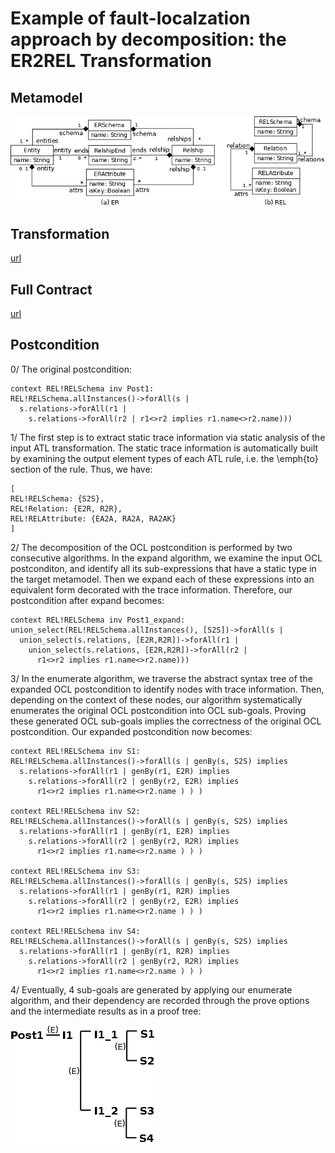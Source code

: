 Example of fault-localzation approach by decomposition: the ER2REL Transformation
=======

Metamodel
------
![alt tag](https://github.com/veriatl/OclDecompose/blob/master/ER2REL/Src/er.png)


Transformation
------
[url](https://github.com/veriatl/OclDecompose/tree/master/ER2REL/Src/er2rel.atl)

Full Contract
------
[url](https://github.com/veriatl/OclDecompose/tree/master/ER2REL/Src/contract.atl)

Postcondition
------
0/ The original postcondition:
```
context REL!RELSchema inv Post1: 
REL!RELSchema.allInstances()->forAll(s | 
  s.relations->forAll(r1 | 
    s.relations->forAll(r2 | r1<>r2 implies r1.name<>r2.name)))
```

1/ The first step is to extract static trace information via static analysis of the input ATL transformation. The static trace information is automatically built by examining the output element types of each ATL rule, i.e. the \emph{to} section of the rule. Thus, we have:
```
[
REL!RELSchema: {S2S},
REL!Relation: {E2R, R2R},
REL!RELAttribute: {EA2A, RA2A, RA2AK}
]
```

2/ The decomposition of the OCL postcondition is performed by two consecutive algorithms. In the expand algorithm, we examine the input OCL postconditon, and identify all its sub-expressions that have a static type in the target metamodel. Then we expand each of these expressions into an equivalent form decorated with the trace information. Therefore, our postcondition after expand becomes:
```
context REL!RELSchema inv Post1_expand: 
union_select(REL!RELSchema.allInstances(), [S2S])->forAll(s | 
  union_select(s.relations, [E2R,R2R])->forAll(r1 | 
    union_select(s.relations, [E2R,R2R])->forAll(r2 | 
      r1<>r2 implies r1.name<>r2.name)))
```

3/ In the enumerate algorithm, we traverse the abstract syntax tree of the expanded OCL postcondition to identify nodes with trace information. Then, depending on the context of these nodes, our algorithm systematically enumerates the original OCL postcondition into OCL sub-goals. Proving these generated OCL sub-goals implies the correctness of the original OCL postcondition. Our expanded postcondition now becomes:
```
context REL!RELSchema inv S1: 
REL!RELSchema.allInstances()->forAll(s | genBy(s, S2S) implies 
  s.relations->forAll(r1 | genBy(r1, E2R) implies
    s.relations->forAll(r2 | genBy(r2, E2R) implies
      r1<>r2 implies r1.name<>r2.name ) ) )

context REL!RELSchema inv S2: 
REL!RELSchema.allInstances()->forAll(s | genBy(s, S2S) implies 
  s.relations->forAll(r1 | genBy(r1, E2R) implies
    s.relations->forAll(r2 | genBy(r2, R2R) implies
      r1<>r2 implies r1.name<>r2.name ) ) )
	  
context REL!RELSchema inv S3: 
REL!RELSchema.allInstances()->forAll(s | genBy(s, S2S) implies 
  s.relations->forAll(r1 | genBy(r1, R2R) implies
    s.relations->forAll(r2 | genBy(r2, E2R) implies
      r1<>r2 implies r1.name<>r2.name ) ) )

context REL!RELSchema inv S4: 
REL!RELSchema.allInstances()->forAll(s | genBy(s, S2S) implies 
  s.relations->forAll(r1 | genBy(r1, R2R) implies
    s.relations->forAll(r2 | genBy(r2, R2R) implies
      r1<>r2 implies r1.name<>r2.name ) ) )
```

4/ Eventually, 4 sub-goals are generated by applying our enumerate algorithm, and their dependency are recorded through the prove options and the intermediate results as in a proof tree: 

![alt tag](https://github.com/veriatl/OclDecompose/blob/master/ER2REL/Src/tree.png)